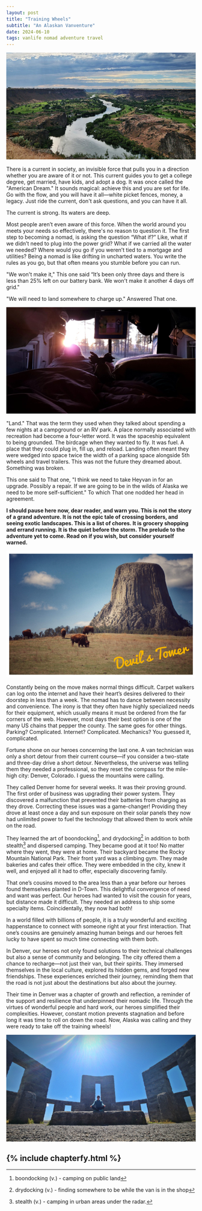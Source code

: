 ```yaml
---
layout: post
title: "Training Wheels"
subtitle: "An Alaskan Vanventure"
date: 2024-06-10
tags: vanlife nomad adventure travel
---
```


![snake river](/assets/img/alaska/snake-river.jpg)

There is a current in society, an invisible force that pulls you in a direction whether you are aware of it or not. This current guides you
to get a college degree, get married, have kids, and adopt a dog. It was once called the "American Dream." It sounds magical: achieve this
and you are set for life. Go with the flow, and you will have it all—white picket fences, money, a legacy. Just ride the current, don't ask
questions, and you can have it all.

The current is strong. Its waters are deep.

Most people aren’t even aware of this force. When the world around you meets your needs so effectively, there's no reason to question it.
The first step to becoming a nomad, is asking the question “What if?” Like, what if we didn’t need to plug into the power grid? What if we
carried all the water we needed? Where would you go if you weren’t tied to a mortgage and utilities? Being a nomad is like drifting in
uncharted waters. You write the rules as you go, but that often means you stumble before you can run.

"We won't make it," This one said “It’s been only three days and there is less than 25% left on our battery bank. We won't make it another 4
days off grid."

"We will need to land somewhere to charge up." Answered That one.

![sunset with bear](/assets/img/alaska/sunset-with-bear.jpg)

"Land." That was the term they used when they talked about spending a few nights at a campground or an RV park. A place normally associated
with recreation had become a four-letter word. It was the spaceship equivalent to being grounded. The birdcage when they wanted to fly. It
was fuel. A place that they could plug in, fill up, and reload. Landing often meant they were wedged into space twice the width of a parking
space alongside 5th wheels and travel trailers. This was not the future they dreamed about. Something was broken.

This one said to That one, "I think we need to take Heyvan in for an upgrade. Possibly a repair. If we are going to be in the wilds of
Alaska we need to be more self-sufficient." To which That one nodded her head in agreement.

__I should pause here now, dear reader, and warn you. This is not the story of a grand adventure. It is not the epic tale of crossing borders,
and seeing exotic landscapes. This is a list of chores. It is grocery shopping and errand running. It is the quiet before the storm. The
prelude to the adventure yet to come. Read on if you wish, but consider yourself warned.__

![devils tower](/assets/img/alaska/devils-tower.jpeg)

Constantly being on the move makes normal things difficult. Carpet walkers can log onto the internet and have their heart’s desires
delivered to their doorstep in less than a week. The nomad has to dance between necessity and convenience. The irony is that they often have
highly specialized needs for their equipment, which usually means it must be ordered from the far corners of the web. However, most days
their best option is one of the many US chains that pepper the county. The same goes for other things. Parking? Complicated. Internet?
Complicated. Mechanics? You guessed it, complicated.

Fortune shone on our heroes concerning the last one. A van technician was only a short detour from their current course—if you consider a
two-state and three-day drive a short detour. Nevertheless, the universe was telling them they needed a professional, so they reset the
compass for the mile-high city: Denver, Colorado. I guess the mountains were calling.

They called Denver home for several weeks. It was their proving ground. The first order of business was upgrading their power system. They
discovered a malfunction that prevented their batteries from charging as they drove. Correcting these issues was a game-changer! Providing
they drove at least once a day and sun exposure on their solar panels they now had unlimited power to fuel the technology that allowed them
to work while on the road.

They learned the art of boondocking[^1], and drydocking[^2] in addition to both stealth[^3] and dispersed camping. They became good at it
too! No matter where they went, they were at home. Their backyard became the Rocky Mountain National Park. Their front yard was a climbing
gym. They made bakeries and cafes their office. They were embedded in the city, knew it well, and enjoyed all it had to offer, especially
discovering family.

That one’s cousins moved to the area less than a year before our heroes found themselves planted in D-Town. This delightful convergence of
need and want was perfect. Our heroes had wanted to visit the cousin for years, but distance made it difficult. They needed an address to
ship some specialty items. Coincidentally, they now had both!

In a world filled with billions of people, it is a truly wonderful and exciting happenstance to connect with someone right at your first
interaction. That one’s cousins are genuinely amazing human beings and our heroes felt lucky to have spent so much time connecting with them
both.

In Denver, our heroes not only found solutions to their technical challenges but also a sense of community and belonging. The city offered
them a chance to recharge—not just their van, but their spirits. They immersed themselves in the local culture, explored its hidden gems,
and forged new friendships. These experiences enriched their journey, reminding them that the road is not just about the destinations but
also about the journey.

Their time in Denver was a chapter of growth and reflection, a reminder of the support and resilience that underpinned their nomadic life.
Through the virtues of wonderful people and hard work, our heroes simplified their complexities. However, constant motion prevents
stagnation and before long it was time to roll on down the road. Now, Alaska was calling and they were ready to take off the training
wheels!

![stonehenge meditation](/assets/img/alaska/stonehenge-meditation.jpg)

{% include chapterfy.html %}
-

[^1]: boondocking (v.) - camping on public land
[^2]: drydocking (v.) - finding somewhere to be while the van is in the shop
[^3]: stealth (v.) - camping in urban areas under the radar.
